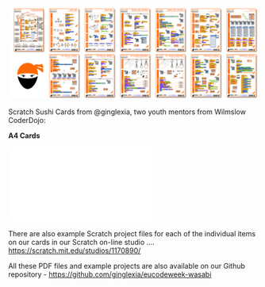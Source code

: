 ![Banner\_for\_kata.png](../files/img/Banner_for_kata.png "Banner_for_kata.png")

Scratch Sushi Cards from @ginglexia, two youth mentors from Wilmslow
CoderDojo:

**A4 Cards**

![download here](A4_00_All_Cards_vEUCodeWeek.pdf "download here")

There are also example Scratch project files for each of the individual
items on our cards in our Scratch on-line studio ....
<https://scratch.mit.edu/studios/1170890/>

All these PDF files and example projects are also available on our
Github repository - <https://github.com/ginglexia/eucodeweek-wasabi>
